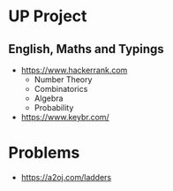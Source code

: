 # UP Project

## English, Maths and Typings
- https://www.hackerrank.com
  - Number Theory
  - Combinatorics
  - Algebra
  - Probability
- https://www.keybr.com/

# Problems
- https://a2oj.com/ladders

